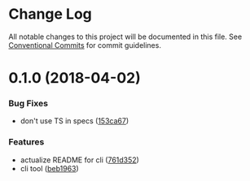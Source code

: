 # Change Log

All notable changes to this project will be documented in this file.
See [Conventional Commits](https://conventionalcommits.org) for commit guidelines.

<a name="0.1.0"></a>
# 0.1.0 (2018-04-02)


### Bug Fixes

* don't use TS in specs ([153ca67](https://github.com/agrarium/agrarium/commit/153ca67))


### Features

* actualize README for cli ([761d352](https://github.com/agrarium/agrarium/commit/761d352))
* cli tool ([beb1963](https://github.com/agrarium/agrarium/commit/beb1963))
